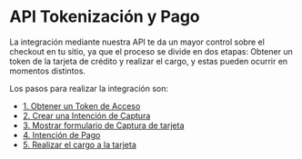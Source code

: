 # API Tokenización y Pago

La integración mediante nuestra API te da un mayor control sobre el checkout en tu sitio, ya que el proceso se divide en dos etapas: Obtener un token de la tarjeta de crédito y realizar el cargo, y estas pueden ocurrir en momentos distintos.

Los pasos para realizar la integración son:

- [1. Obtener un Token de Acceso](obtener-token-acceso.md)
- [2. Crear una Intención de Captura](crear-intencion-captura.md)
- [3. Mostrar formulario de Captura de tarjeta](formulario-captura-tarjeta.md)
- [4. Intención de Pago](intención-de-pago.md)
- [5. Realizar el cargo a la tarjeta](cargo-tarjeta.md)
